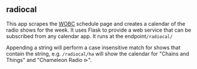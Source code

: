 ## radiocal

This app scrapes the [WOBC](https://wobc.pairsite.com/?O=&I=&P=1&InfoID=3&P=17&B=Schedule) schedule page and creates a calendar of the radio shows for the week. It uses Flask to provide a web service that can be subscribed from any calendar app. It runs at the endpoint```/radiocal/```

Appending a string will perform a case insensitive match for shows that contain the string, e.g. ```/radiocal/ha``` will show the calendar for "Chains and Things" and "Chameleon Radio ⊳".

